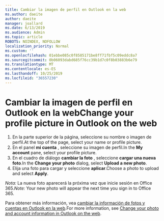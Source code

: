 ```yaml
---
title: Cambiar la imagen de perfil en Outlook en la web
ms.author: daeite
author: daeite
manager: joallard
ms.date: 6/13/2019
ms.audience: Admin
ms.topic: article
ROBOTS: NOINDEX, NOFOLLOW
localization_priority: Normal
ms.custom: ''
ms.openlocfilehash: 01ebbe085c0f8585171be8ff71fbf5c09eddc8a7
ms.sourcegitcommit: 0b06093dabd685f76cc39b1d7c0f8b03883b6e79
ms.translationtype: MT
ms.contentlocale: es-ES
ms.lasthandoff: 10/25/2019
ms.locfileid: "36557230"
---
```

# <a name="change-your-profile-picture-in-outlook-on-the-web"></a><span data-ttu-id="f769f-102">Cambiar la imagen de perfil en Outlook en la web</span><span class="sxs-lookup"><span data-stu-id="f769f-102">Change your profile picture in Outlook on the web</span></span>

1. <span data-ttu-id="f769f-103">En la parte superior de la página, seleccione su nombre o imagen de perfil.</span><span class="sxs-lookup"><span data-stu-id="f769f-103">At the top of the page, select your name or profile picture.</span></span>
1. <span data-ttu-id="f769f-104">En el panel **mi cuenta** , seleccione su imagen de perfil.</span><span class="sxs-lookup"><span data-stu-id="f769f-104">In the **My account** pane, select your profile picture.</span></span>
1. <span data-ttu-id="f769f-105">En el cuadro de diálogo **cambiar la foto** , seleccione **cargar una nueva foto**.</span><span class="sxs-lookup"><span data-stu-id="f769f-105">In the **Change your photo** dialog, select **Upload a new photo**.</span></span>
1. <span data-ttu-id="f769f-106">Elija una foto para cargar y seleccione **aplicar**.</span><span class="sxs-lookup"><span data-stu-id="f769f-106">Choose a photo to upload and select **Apply**.</span></span>

<span data-ttu-id="f769f-107">*Nota:* La nueva foto aparecerá la próxima vez que inicie sesión en Office 365.</span><span class="sxs-lookup"><span data-stu-id="f769f-107">*Note:* Your new photo will appear the next time you sign in to Office 365.</span></span>

<span data-ttu-id="f769f-108">Para obtener más información, vea [cambiar la información de fotos y cuentas en Outlook en la web](https://support.office.com/article/b2dbb289-851d-4bed-93c3-3e136f5659ec).</span><span class="sxs-lookup"><span data-stu-id="f769f-108">For more information, see [Change your photo and account information in Outlook on the web](https://support.office.com/article/b2dbb289-851d-4bed-93c3-3e136f5659ec).</span></span>